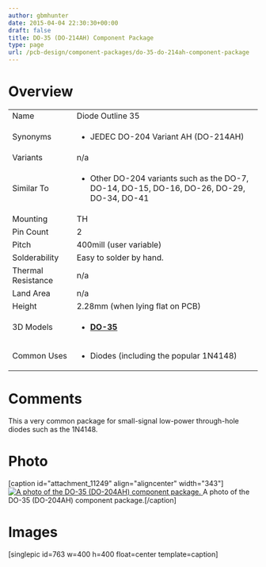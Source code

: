 ```yaml
---
author: gbmhunter
date: 2015-04-04 22:30:30+00:00
draft: false
title: DO-35 (DO-214AH) Component Package
type: page
url: /pcb-design/component-packages/do-35-do-214ah-component-package
---
```


# Overview


<table >
<tbody >
<tr >

<td >Name
</td>

<td >Diode Outline 35
</td>
</tr>
<tr >

<td >Synonyms
</td>

<td >



  * JEDEC DO-204 Variant AH (DO-214AH)


</td>
</tr>
<tr >

<td >Variants
</td>

<td >n/a
</td>
</tr>
<tr >

<td >Similar To
</td>

<td >



  * Other DO-204 variants such as the DO-7, DO-14, DO-15, DO-16, DO-26, DO-29, DO-34, DO-41


</td>
</tr>
<tr >

<td >Mounting
</td>

<td >TH
</td>
</tr>
<tr >

<td >Pin Count
</td>

<td >2
</td>
</tr>
<tr >

<td >Pitch
</td>

<td >400mill (user variable)
</td>
</tr>
<tr >

<td >Solderability
</td>

<td >Easy to solder by hand.
</td>
</tr>
<tr >

<td >Thermal Resistance
</td>

<td >n/a
</td>
</tr>
<tr >

<td >Land Area
</td>

<td >n/a
</td>
</tr>
<tr >

<td >Height
</td>

<td >2.28mm (when lying flat on PCB)
</td>
</tr>
<tr >

<td >3D Models
</td>

<td >



  * **[DO-35](http://www.3dcontentcentral.com/download-model.aspx?catalogid=171&id=11032)**


</td>
</tr>
<tr >

<td >Common Uses
</td>

<td >



  * Diodes (including the popular 1N4148)


</td>
</tr>
</tbody>
</table>


# Comments




This a very common package for small-signal low-power through-hole diodes such as the 1N4148.




# Photo


[caption id="attachment_11249" align="aligncenter" width="343"][![A photo of the DO-35 (DO-204AH) component package.](/images/2015/04/do-35-do-204ah-component-package-photo.jpg)
](/images/2015/04/do-35-do-204ah-component-package-photo.jpg) A photo of the DO-35 (DO-204AH) component package.[/caption]


# Images




[singlepic id=763 w=400 h=400 float=center template=caption]

